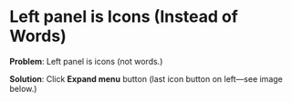 # Left panel is Icons \(Instead of Words\)

**Problem**: Left panel is icons \(not words.\)

**Solution**: Click **Expand menu** button \(last icon button on left—see image below.\) 



